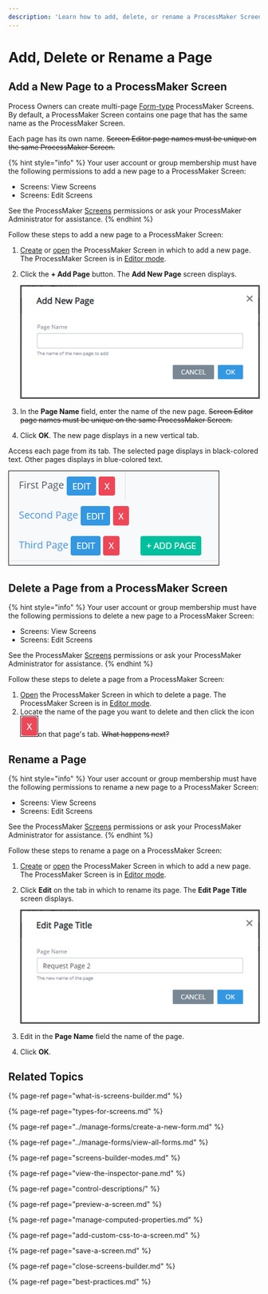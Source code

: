 ```yaml
---
description: 'Learn how to add, delete, or rename a ProcessMaker Screen page.'
---
```


# Add, Delete or Rename a Page

## Add a New Page to a ProcessMaker Screen

Process Owners can create multi-page [Form-type](types-for-screens.md) ProcessMaker Screens. By default, a ProcessMaker Screen contains one page that has the same name as the ProcessMaker Screen.

Each page has its own name. ~~Screen Editor page names must be unique on the same ProcessMaker Screen.~~

{% hint style="info" %}
Your user account or group membership must have the following permissions to add a new page to a ProcessMaker Screen:

* Screens: View Screens
* Screens: Edit Screens

See the ProcessMaker [Screens](../../../processmaker-administration/permission-descriptions-for-users-and-groups.md#screens) permissions or ask your ProcessMaker Administrator for assistance.
{% endhint %}

Follow these steps to add a new page to a ProcessMaker Screen:

1. [Create](../manage-forms/create-a-new-form.md) or [open](../manage-forms/view-all-forms.md) the ProcessMaker Screen in which to add a new page. The ProcessMaker Screen is in [Editor mode](screens-builder-modes.md#editor-mode).
2. Click the **+ Add Page** button. The **Add New Page** screen displays.  

   ![](../../../.gitbook/assets/add-new-page-screen-screens-editor-processes.png)

3. In the **Page Name** field, enter the name of the new page. ~~Screen Editor page names must be unique on the same ProcessMaker Screen.~~
4. Click **OK**. The new page displays in a new vertical tab.

Access each page from its tab. The selected page displays in black-colored text. Other pages displays in blue-colored text.

![Multiple pages in Screens Builder](../../../.gitbook/assets/multiple-pages-in-screens-builder-processes.png)

## Delete a Page from a ProcessMaker Screen

{% hint style="info" %}
Your user account or group membership must have the following permissions to delete a new page to a ProcessMaker Screen:

* Screens: View Screens
* Screens: Edit Screens

See the ProcessMaker [Screens](../../../processmaker-administration/permission-descriptions-for-users-and-groups.md#screens) permissions or ask your ProcessMaker Administrator for assistance.
{% endhint %}

Follow these steps to delete a page from a ProcessMaker Screen:

1. [Open](../manage-forms/view-all-forms.md) the ProcessMaker Screen in which to delete a page. The ProcessMaker Screen is in [Editor mode](screens-builder-modes.md#editor-mode).
2. Locate the name of the page you want to delete and then click the icon![](../../../.gitbook/assets/options-list-delete-option-icon-screens-builder-processes.png)on that page's tab. ~~What happens next?~~

## Rename a Page

{% hint style="info" %}
Your user account or group membership must have the following permissions to rename a new page to a ProcessMaker Screen:

* Screens: View Screens
* Screens: Edit Screens

See the ProcessMaker [Screens](../../../processmaker-administration/permission-descriptions-for-users-and-groups.md#screens) permissions or ask your ProcessMaker Administrator for assistance.
{% endhint %}

Follow these steps to rename a page on a ProcessMaker Screen:

1. [Create](../manage-forms/create-a-new-form.md) or [open](../manage-forms/view-all-forms.md) the ProcessMaker Screen in which to add a new page. The ProcessMaker Screen is in [Editor mode](screens-builder-modes.md#editor-mode).
2. Click **Edit** on the tab in which to rename its page. The **Edit Page Title** screen displays.  

   ![](../../../.gitbook/assets/edit-page-title-screen-screens-builder-processes.png)

3. Edit in the **Page Name** field the name of the page.
4. Click **OK**.

## Related Topics

{% page-ref page="what-is-screens-builder.md" %}

{% page-ref page="types-for-screens.md" %}

{% page-ref page="../manage-forms/create-a-new-form.md" %}

{% page-ref page="../manage-forms/view-all-forms.md" %}

{% page-ref page="screens-builder-modes.md" %}

{% page-ref page="view-the-inspector-pane.md" %}

{% page-ref page="control-descriptions/" %}

{% page-ref page="preview-a-screen.md" %}

{% page-ref page="manage-computed-properties.md" %}

{% page-ref page="add-custom-css-to-a-screen.md" %}

{% page-ref page="save-a-screen.md" %}

{% page-ref page="close-screens-builder.md" %}

{% page-ref page="best-practices.md" %}

